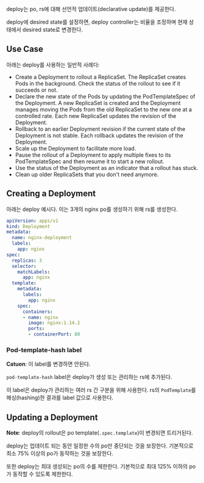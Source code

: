 deploy는 po, rs에 대해 선언적 업데이트(declarative update)를 제공한다.

deploy에 desired state를 설정하면, deploy controller는 비율을 조정하며 현재 상태에서 desired state로 변경한다.

## Use Case
아래는 deploy를 사용하는 일반적 사례다:

- Create a Deployment to rollout a ReplicaSet. The ReplicaSet creates Pods in the background. Check the status of the rollout to see if it succeeds or not.
- Declare the new state of the Pods by updating the PodTemplateSpec of the Deployment. A new ReplicaSet is created and the Deployment manages moving the Pods from the old ReplicaSet to the new one at a controlled rate. Each new ReplicaSet updates the revision of the Deployment.
- Rollback to an earlier Deployment revision if the current state of the Deployment is not stable. Each rollback updates the revision of the Deployment.
- Scale up the Deployment to facilitate more load.
- Pause the rollout of a Deployment to apply multiple fixes to its PodTemplateSpec and then resume it to start a new rollout.
- Use the status of the Deployment as an indicator that a rollout has stuck.
- Clean up older ReplicaSets that you don't need anymore.

## Creating a Deployment
아래는 deploy 예시다. 이는 3개의 nginx po를 생성하기 위해 rs를 생성한다.

``` yaml
apiVersion: apps/v1
kind: Deployment
metadata:
  name: nginx-deployment
  labels:
    app: nginx
spec:
  replicas: 3
  selector:
    matchLabels:
      app: nginx
  template:
    metadata:
      labels:
        app: nginx
    spec:
      containers:
      - name: nginx
        image: nginx:1.14.2
        ports:
        - containerPort: 80
```

### Pod-template-hash label
**Catuon**: 이 label를 변경하면 안된다.

`pod-template-hash` label은 deploy가 생성 또는 관리하는 rs에 추가된다.

이 label은 deploy가 관리하는 여러 rs 간 구분을 위해 사용한다. rs의 `PodTemplate`를 해싱(hashing)한 결과를 label 값으로 사용한다.

## Updating a Deployment
**Note**: deploy의 rollout은 po template(`.spec.template`)이 변경되면 트리거된다.

deploy는 업데이트 되는 동안 일정한 수의 po만 중단되는 것을 보장한다. 기본적으로 최소 75% 이상의 po가 동작하는 것을 보장한다.

또한 deploy는 최대 생성되는 po의 수를 제한한다. 기본적으로 최대 125% 이하의 po가 동작할 수 있도록 제한한다.

